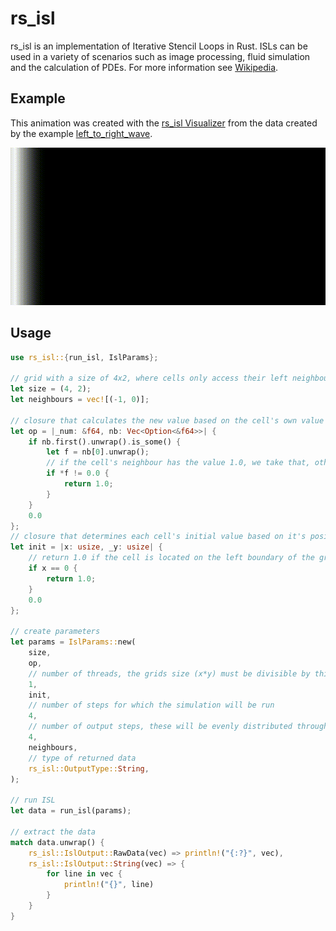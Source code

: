 # rs_isl

rs_isl is an implementation of Iterative Stencil Loops in Rust.
ISLs can be used in a variety of scenarios such as image processing, fluid simulation and the calculation of PDEs.
For more information see [Wikipedia](https://wikipedia.org/wiki/Iterative_Stencil_Loops).

## Example

This animation was created with the [rs_isl Visualizer](https://github.com/KonradKaralus/rs_isl-Visualizer) from the data created by the example [left_to_right_wave](examples/left_to_right_wave.rs).

<p align="center">
  <img src="doc/left_to_right.gif">
</p>

## Usage

```rust
use rs_isl::{run_isl, IslParams};

// grid with a size of 4x2, where cells only access their left neighbour
let size = (4, 2);
let neighbours = vec![(-1, 0)];

// closure that calculates the new value based on the cell's own value and it's neighbours
let op = |_num: &f64, nb: Vec<Option<&f64>>| {
    if nb.first().unwrap().is_some() {
        let f = nb[0].unwrap();
        // if the cell's neighbour has the value 1.0, we take that, otherwise we return 0.0
        if *f != 0.0 {
            return 1.0;
        }
    }
    0.0
};
// closure that determines each cell's initial value based on it's position
let init = |x: usize, _y: usize| {
    // return 1.0 if the cell is located on the left boundary of the grid
    if x == 0 {
        return 1.0;
    }
    0.0
};

// create parameters
let params = IslParams::new(
    size,
    op,
    // number of threads, the grids size (x*y) must be divisible by this value
    1,
    init,
    // number of steps for which the simulation will be run
    4,
    // number of output steps, these will be evenly distributed through the simulation
    4,
    neighbours,
    // type of returned data
    rs_isl::OutputType::String,
);

// run ISL
let data = run_isl(params);

// extract the data
match data.unwrap() {
    rs_isl::IslOutput::RawData(vec) => println!("{:?}", vec),
    rs_isl::IslOutput::String(vec) => {
        for line in vec {
            println!("{}", line)
        }
    }
}
```